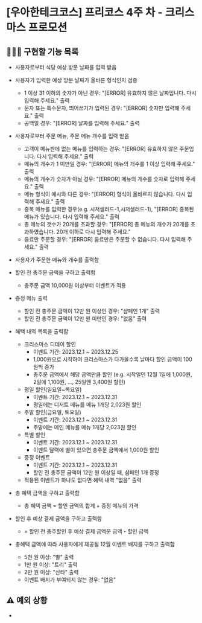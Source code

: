 # [우아한테크코스] 프리코스 4주 차 - 크리스마스 프로모션

## 👩🏻‍💻 구현할 기능 목록

- 사용자로부터 식당 예상 방문 날짜를 입력 받음


- 사용자가 입력한 예상 방문 날짜가 올바른 형식인지 검증
  - 1 이상 31 이하의 숫자가 아닌 경우: "[ERROR] 유효하지 않은 날짜입니다. 다시 입력해 주세요." 출력
  - 문자 또는 특수문자, 띄어쓰기가 입력된 경우: "[ERROR] 숫자만 입력해 주세요." 출력
  - 공백일 경우: "[ERROR] 날짜를 입력해 주세요." 출력


- 사용자로부터 주문 메뉴, 주문 메뉴 개수를 입력 받음
  - 고객이 메뉴판에 없는 메뉴를 입력하는 경우: "[ERROR] 유효하지 않은 주문입니다. 다시 입력해 주세요." 출력
  - 메뉴의 개수가 1 미만일 경우: "[ERROR] 메뉴의 개수를 1 이상 입력해 주세요." 출력
  - 메뉴의 개수가 숫자가 아닐 경우: "[ERROR] 메뉴의 개수를 숫자로 입력해 주세요." 출력
  - 메뉴 형식이 예시와 다른 경우: "[ERROR] 형식이 올바르지 않습니다. 다시 입력해 주세요." 출력
  - 중복 메뉴를 입력한 경우(e.g. 시저샐러드-1,시저샐러드-1), "[ERROR] 중복된 메뉴가 있습니다. 다시 입력해 주세요." 출력
  - 총 메뉴의 갯수가 20개를 초과할 경우: "[ERROR] 총 메뉴의 개수가 20개를 초과하였습니다. 20개 이하로 다시 입력해 주세요."
  - 음료만 주문할 경우: "[ERROR] 음료만은 주문할 수 없습니다. 다시 입력해 주세요." 출력


- 사용자가 주문한 메뉴와 개수를 출력함


- 할인 전 총주문 금액을 구하고 출력함
  - 총주문 금액 10,000원 이상부터 이벤트가 적용


- 증정 메뉴 출력
  - 할인 전 총주문 금액이 12만 원 이상인 경우: "샴페인 1개" 출력
  - 할인 전 총주문 금액이 12만 원 미만인 경우: "없음" 출력


- 혜택 내역 목록을 출력함
  - 크리스마스 디데이 할인
    - 이벤트 기간: 2023.12.1 ~ 2023.12.25
    - 1,000원으로 시작하여 크리스마스가 다가올수록 날마다 할인 금액이 100원씩 증가
    - 총주문 금액에서 해당 금액만큼 할인
      (e.g. 시작일인 12월 1일에 1,000원, 2일에 1,100원, ..., 25일엔 3,400원 할인)
  - 평일 할인(일요일~목요일)
    - 이벤트 기간: 2023.12.1 ~ 2023.12.31
    - 평일에는 디저트 메뉴를 메뉴 1개당 2,023원 할인
  - 주말 할인(금요일, 토요일)
    - 이벤트 기간: 2023.12.1 ~ 2023.12.31
    - 주말에는 메인 메뉴를 메뉴 1개당 2,023원 할인
  - 특별 할인
    - 이벤트 기간: 2023.12.1 ~ 2023.12.31
    - 이벤트 달력에 별이 있으면 총주문 금액에서 1,000원 할인
  - 증정 이벤트
    - 이벤트 기간: 2023.12.1 ~ 2023.12.31
    - 할인 전 총주문 금액이 12만 원 이상일 때, 샴페인 1개 증정
  - 적용된 이벤트가 하나도 없다면 혜택 내역 "없음" 출력


- 총 혜택 금액을 구하고 출력함
  - 총 혜택 금액 = 할인 금액의 합계 + 증정 메뉴의 가격


- 할인 후 예상 결제 금액을 구하고 출력함
  -  = 할인 전 총주할인 후 예상 결제 금액문 금액 - 할인 금액


- 총혜택 금액에 따라 사용자에게 제공될 12월 이벤트 배지를 구하고 출력함
  - 5천 원 이상: "별" 출력
  - 1만 원 이상: "트리" 출력
  - 2만 원 이상: "산타" 출력
  - 이벤트 배지가 부여되지 않는 경우: "없음"
  

## ⚠️ 예외 상황

-